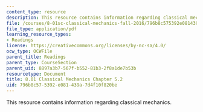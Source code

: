 ```yaml
---
content_type: resource
description: This resource contains information regarding classical mechanics.
file: /courses/8-01sc-classical-mechanics-fall-2016/796b8c575392e081439a7d4f10f820be_MIT8_01F16_chapter5.2.pdf
file_type: application/pdf
learning_resource_types:
- Readings
license: https://creativecommons.org/licenses/by-nc-sa/4.0/
ocw_type: OCWFile
parent_title: Readings
parent_type: CourseSection
parent_uid: 8897a3b7-567f-b552-81b3-2f8a1de7b53b
resourcetype: Document
title: 8.01 Classical Mechanics Chapter 5.2
uid: 796b8c57-5392-e081-439a-7d4f10f820be
---
```

This resource contains information regarding classical mechanics.